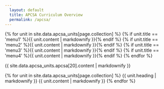 ```yaml
---
  layout: default
  title: APCSA Curriculum Overview
  permalink: /apcsa/
---
```


{% for unit in site.data.apcsa_units[page.collection] %}
  {% if unit.title == 'menu1' %}{{ unit.content | markdownify }}{% endif %}
  {% if unit.title == 'menu2' %}{{ unit.content | markdownify }}{% endif %}
  {% if unit.title == 'menu3' %}{{ unit.content | markdownify }}{% endif %}
  {% if unit.title == 'menu4' %}{{ unit.content | markdownify }}{% endif %}
{% endfor %}

<!-- {{ site.data.apcsa_units.apcsa[1].content | markdownify }} -->
<!-- {{ site.data.apcsa_units.apcsa[7].content | markdownify }} -->
<!-- {{ site.data.apcsa_units.apcsa[14].content | markdownify }} -->
{{ site.data.apcsa_units.apcsa[20].content | markdownify }}

{% for unit in site.data.apcsa_units[page.collection] %}
  {{ unit.heading | markdownify }}
  {{ unit.content | markdownify }}
{% endfor %}
